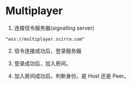 # Multiplayer

1. 连接信令服务器(signalling server)

```
"wss://multiplayer.scirra.com"
```

2. 信令连接成功后，登录服务器

3. 登录成功后，加入房间。

4. 加入房间成功后，判断身份。是 Host 还是 Peer。

